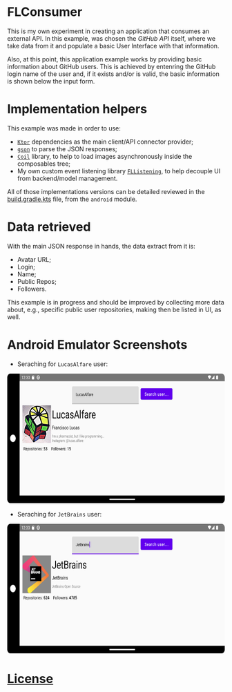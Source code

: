 # FLConsumer

This is my own experiment in creating an application that consumes an external API. In this example, was chosen the _GitHub API_ itself, where we take data from it and populate a basic User Interface with that information.

Also, at this point, this application example works by providing basic information about GitHub users. This is achieved by entenring the GitHub login name of the user and, if it exists and/or is valid, the basic information is shown below the input form.

# Implementation helpers

This example was made in order to use:

- [`Ktor`](https://ktor.io/) dependencies as the main client/API connector provider;
- [`gson`](https://github.com/google/gson) to parse the JSON responses;
- [`Coil`](https://coil-kt.github.io/coil/compose/) library, to help to load images asynchronously inside the composables tree;
- My own custom event listening library [`FLListening`](https://github.com/LucasAlfare/FLListening), to help decouple UI from backend/model management.

All of those implementations versions can be detailed reviewed in the [build.gradle.kts](https://github.com/LucasAlfare/FLConsumer/blob/master/android/build.gradle.kts#L9) file, from the `android` module.

# Data retrieved

With the main JSON response in hands, the data extract from it is:
- Avatar URL;
- Login;
- Name;
- Public Repos;
- Followers.

This example is in progress and should be improved by collecting more data about, e.g., specific public user repositories, making then be listed in UI, as well.

# Android Emulator Screenshots

- Seraching for `LucasAlfare` user:
<img src="img/ss1.png" width="600" height="300">

- Seraching for `JetBrains` user:
<img src="img/ss2.png" width="600" height="300">

# [License](https://github.com/LucasAlfare/FLConsumer/blob/master/LICENSE)
